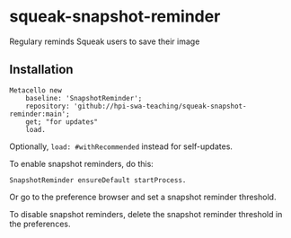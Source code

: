 # squeak-snapshot-reminder
Regulary reminds Squeak users to save their image

## Installation

```smalltalk
Metacello new
	baseline: 'SnapshotReminder';
	repository: 'github://hpi-swa-teaching/squeak-snapshot-reminder:main';
	get; "for updates"
	load.
```

Optionally, `load: #withRecommended` instead for self-updates.

To enable snapshot reminders, do this:

```smalltalk
SnapshotReminder ensureDefault startProcess.
```

Or go to the preference browser and set a snapshot reminder threshold.

To disable snapshot reminders, delete the snapshot reminder threshold in the preferences.
